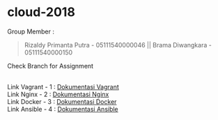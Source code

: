 # cloud-2018

Group Member :
>Rizaldy Primanta Putra - 05111540000046 ||
 >Brama Diwangkara - 05111540000150

Check Branch for Assignment

<br>
		Link Vagrant - 1 : <a href="https://docs.google.com/document/d/1SRv1cg1ULWmcL0hHxZp77hrcgi1uTjm2jD3etBNSlx8/edit">Dokumentasi Vagrant</a>
		<br>
		Link Nginx - 2 : <a href="https://github.com/hackazer/cloud-2018/tree/master/Nginx"> Dokumentasi Nginx</a>
		<br>
		Link Docker - 3 : <a href="https://github.com/hackazer/cloud-2018/tree/master/Docker">Dokumentasi Docker</a>
		<br>
		Link Ansible - 4 : <a href="https://github.com/hackazer/cloud-2018/tree/master/Ansible">Dokumentasi Ansible</a>
